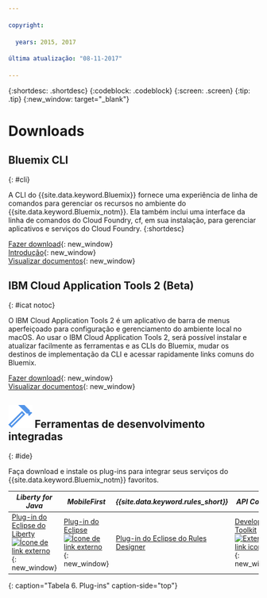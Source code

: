 ```yaml
---

copyright:

  years: 2015, 2017

última atualização: "08-11-2017"

---
```


{:shortdesc: .shortdesc}
{:codeblock: .codeblock}
{:screen: .screen}
{:tip: .tip}
{:new_window: target="_blank"}

# Downloads 

## Bluemix CLI
{: #cli}

A CLI do {{site.data.keyword.Bluemix}} fornece uma experiência de linha de comandos para gerenciar os recursos no ambiente do {{site.data.keyword.Bluemix_notm}}. Ela também inclui uma interface da linha de comandos do Cloud Foundry, cf, em sua instalação, para gerenciar aplicativos e serviços do Cloud Foundry.
{:shortdesc}

[Fazer download](/docs/cli/reference/bluemix_cli/all_versions.html){: new_window} <br>
[Introdução](/docs/cli/reference/bluemix_cli/get_started.html){: new_window} <br>
[Visualizar documentos](/docs/cli/reference/bluemix_cli/bx_cli.html){: new_window} <br>


## IBM Cloud Application Tools 2 (Beta)
{: #icat notoc}

O IBM Cloud Application Tools 2 é um aplicativo de barra de menus aperfeiçoado para configuração e gerenciamento do ambiente local no macOS. Ao usar o IBM Cloud Application Tools 2, será possível instalar e atualizar facilmente as ferramentas e as CLIs do Bluemix, mudar os destinos de implementação da CLI e acessar rapidamente links comuns do Bluemix.

[Fazer download](http://ibm.biz/icat-2-download){: new_window} <br>
[Visualizar documentos](/docs/cli/icat.html){: new_window} <br>


## ![](./images/Integrated_Dev_Tools.svg) Ferramentas de desenvolvimento integradas
{: #ide}

Faça download e instale os plug-ins para integrar seus serviços do {{site.data.keyword.Bluemix_notm}} favoritos.

| *Liberty for Java* | *MobileFirst* | *{{site.data.keyword.rules_short}}* | *API Connect* | *Eclipse Tools for {{site.data.keyword.Bluemix_notm}}* |
|----------|----------|----------|----------|----------|
| [Plug-in do Eclipse do Liberty ![Ícone de link externo](../icons/launch-glyph.svg)](https://developer.ibm.com/wasdev/downloads/liberty-profile-using-eclipse/){: new_window} | [Plug-in do Eclipse ![Ícone de link externo](../icons/launch-glyph.svg)](https://marketplace.eclipse.org/content/ibm-mobilefirst-platform-studio){: new_window} | [Plug-in do Eclipse do Rules Designer](/docs/services/rules/index-gentopic1.html#genTopProcId2) | [Developer Toolkit ![External link icon](../icons/launch-glyph.svg)](/docs/services/apiconnect/creating_apis.html){: new_window} | [Plug-in do Eclipse do {{site.data.keyword.Bluemix_notm}}](/docs/manageapps/eclipsetools/eclipsetools.html) |
{: caption="Tabela 6. Plug-ins" caption-side="top"}
